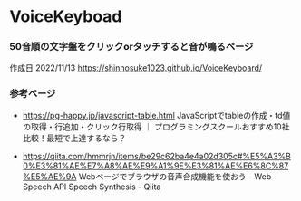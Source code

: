 # VoiceKeyboad
### 50音順の文字盤をクリックorタッチすると音が鳴るページ
作成日 2022/11/13
https://shinnosuke1023.github.io/VoiceKeyboard/

### 参考ページ
* https://pg-happy.jp/javascript-table.html JavaScriptでtableの作成・td値の取得・行追加・クリック行取得 ｜ プログラミングスクールおすすめ10社比較！最短で上達するなら？

* https://qiita.com/hmmrjn/items/be29c62ba4e4a02d305c#%E5%A3%B0%E3%81%AE%E7%A8%AE%E9%A1%9E%E3%81%AE%E6%8C%87%E5%AE%9A Webページでブラウザの音声合成機能を使おう - Web Speech API Speech Synthesis - Qiita
